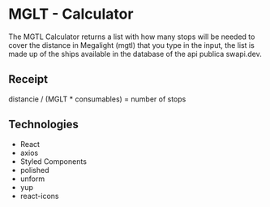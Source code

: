 # MGLT - Calculator

The MGTL Calculator returns a list with how many stops will be needed to cover the distance in Megalight (mgtl) that you type in the input, the list is made up of the ships available in the database of the api publica swapi.dev.

## Receipt

distancie / (MGLT \* consumables) = number of stops

## Technologies

- React
- axios
- Styled Components
- polished
- unform
- yup
- react-icons
